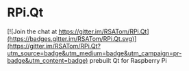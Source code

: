 # RPi.Qt

[![Join the chat at https://gitter.im/RSATom/RPi.Qt](https://badges.gitter.im/RSATom/RPi.Qt.svg)](https://gitter.im/RSATom/RPi.Qt?utm_source=badge&utm_medium=badge&utm_campaign=pr-badge&utm_content=badge)
prebuilt Qt for Raspberry Pi
